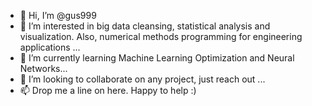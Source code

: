 - 👋 Hi, I’m @gus999
- 👀 I’m interested in big data cleansing, statistical analysis and visualization. Also, numerical methods programming for engineering applications  ...
- 🌱 I’m currently learning Machine Learning Optimization and Neural Networks...
- 💞️ I’m looking to collaborate on any project, just reach out ...
- 📫 Drop me a line on here. Happy to help :)
<!---
gus999/gus999 is a ✨ special ✨ repository because its `README.md` (this file) appears on your GitHub profile.
You can click the Preview link to take a look at your changes.
--->
